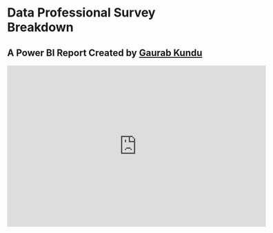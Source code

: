 # Data Professional Survey Breakdown

## A Power BI Report Created by [Gaurab Kundu](https://www.linkedin.com/in/gaurab-kundu/)

<iframe title="Data Professional Survey Breakdown" width="600" height="373.5" src="https://app.powerbi.com/view?r=eyJrIjoiYTE4MmU4MDgtZjkzZS00YWNjLTk5NDktNzA2ZTU2MzBhM2M3IiwidCI6ImRmODY3OWNkLWE4MGUtNDVkOC05OWFjLWM4M2VkN2ZmOTVhMCJ9" frameborder="0" allowFullScreen="true"></iframe>
